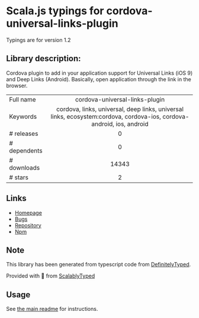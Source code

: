 
# Scala.js typings for cordova-universal-links-plugin

Typings are for version 1.2

## Library description:
Cordova plugin to add in your application support for Universal Links (iOS 9) and Deep Links (Android). Basically, open application through the link in the browser.

|                    |                 |
| ------------------ | :-------------: |
| Full name          | cordova-universal-links-plugin |
| Keywords           | cordova, links, universal, deep links, universal links, ecosystem:cordova, cordova-ios, cordova-android, ios, android |
| # releases         | 0 |
| # dependents       | 0 |
| # downloads        | 14343 |
| # stars            | 2 |

## Links
- [Homepage](https://github.com/nordnet/cordova-universal-links-plugin#readme)
- [Bugs](https://github.com/nordnet/cordova-universal-links-plugin/issues)
- [Repository](https://github.com/nordnet/cordova-universal-links-plugin)
- [Npm](https://www.npmjs.com/package/cordova-universal-links-plugin)
    


## Note
This library has been generated from typescript code from [DefinitelyTyped](https://definitelytyped.org).

Provided with :purple_heart: from [ScalablyTyped](https://github.com/oyvindberg/ScalablyTyped)

## Usage
See [the main readme](../../readme.md) for instructions.


